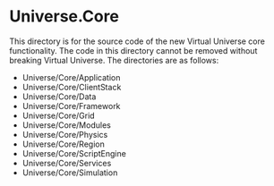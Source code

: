 # Universe.Core

This directory is for the source code of the new Virtual Universe core functionality.  The code in this directory cannot be removed without breaking Virtual Universe. The directories are as follows:

- Universe/Core/Application
- Universe/Core/ClientStack
- Universe/Core/Data
- Universe/Core/Framework
- Universe/Core/Grid
- Universe/Core/Modules
- Universe/Core/Physics
- Universe/Core/Region
- Universe/Core/ScriptEngine
- Universe/Core/Services
- Universe/Core/Simulation